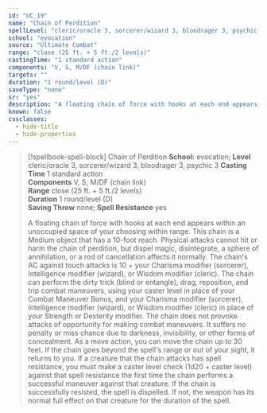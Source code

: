 ```yaml
---
id: "UC_19"
name: "Chain of Perdition"
spellLevel: "cleric/oracle 3, sorcerer/wizard 3, bloodrager 3, psychic 3"
school: "evocation"
source: "Ultimate Combat"
range: "close (25 ft. + 5 ft./2 levels)"
castingTime: "1 standard action"
components: "V, S, M/DF (chain link)"
targets: ""
duration: "1 round/level (D)"
saveType: "none"
sr: "yes"
description: "A floating chain of force with hooks at each end appears within an unoccupied space of your choosing within range. This chain is a Medium object that has a 10-foot reach. Physical attacks cannot hit or harm the chain of perdition, but dispel magic, disintegrate, a sphere of annihilation, or a rod of cancellation affects it normally. The chain's AC against touch attacks is 10 + your Charisma modifier (sorcerer), Intelligence modifier (wizard), or Wisdom modifier (cleric).  The chain can perform the dirty trick (blind or entangle), drag, reposition, and trip combat maneuvers, using your caster level in place of your Combat Maneuver Bonus, and your Charisma modifier (sorcerer), Intelligence modifier (wizard), or Wisdom modifier (cleric) in place of your Strength or Dexterity modifier. The chain does not provoke attacks of opportunity for making combat maneuvers. It suffers no penalty or miss chance due to darkness, invisibility, or other forms of concealment.  As a move action, you can move the chain up to 30 feet. If the chain goes beyond the spell's range or out of your sight, it returns to you.  If a creature that the chain attacks has spell resistance, you must make a caster level check (1d20 + caster level) against that spell resistance the first time the chain performs a successful maneuver against that creature. If the chain is successfully resisted, the spell is dispelled. If not, the weapon has its normal full effect on that creature for the duration of the spell."
known: false
cssclasses:
  - hide-title
  - hide-properties
---
```


> [!spellbook-spell-block] Chain of Perdition
> **School:** evocation; **Level** cleric/oracle 3, sorcerer/wizard 3, bloodrager 3, psychic 3
> **Casting Time** 1 standard action  
> **Components** V, S, M/DF (chain link)  
> **Range** close (25 ft. + 5 ft./2 levels)  
> **Duration** 1 round/level (D)  
> **Saving Throw** none; **Spell Resistance** yes
> 
> A floating chain of force with hooks at each end appears within an unoccupied space of your choosing within range. This chain is a Medium object that has a 10-foot reach. Physical attacks cannot hit or harm the chain of perdition, but dispel magic, disintegrate, a sphere of annihilation, or a rod of cancellation affects it normally. The chain's AC against touch attacks is 10 + your Charisma modifier (sorcerer), Intelligence modifier (wizard), or Wisdom modifier (cleric).  The chain can perform the dirty trick (blind or entangle), drag, reposition, and trip combat maneuvers, using your caster level in place of your Combat Maneuver Bonus, and your Charisma modifier (sorcerer), Intelligence modifier (wizard), or Wisdom modifier (cleric) in place of your Strength or Dexterity modifier. The chain does not provoke attacks of opportunity for making combat maneuvers. It suffers no penalty or miss chance due to darkness, invisibility, or other forms of concealment.  As a move action, you can move the chain up to 30 feet. If the chain goes beyond the spell's range or out of your sight, it returns to you.  If a creature that the chain attacks has spell resistance, you must make a caster level check (1d20 + caster level) against that spell resistance the first time the chain performs a successful maneuver against that creature. If the chain is successfully resisted, the spell is dispelled. If not, the weapon has its normal full effect on that creature for the duration of the spell.